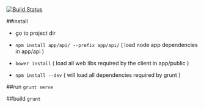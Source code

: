 [![Build Status](https://travis-ci.org/afpa-stbrieuc/timeshare-mean1.svg?branch=master)](https://travis-ci.org/afpa-stbrieuc/timeshare-mean1)

##install
 - go to project dir
 
- `npm install app/api/ --prefix app/api/` ( load node app dependencies in app/api )
- `bower install` ( load all web libs required by the client in app/public )
- `npm install --dev` ( will load all dependencies required by grunt )

##run
`grunt serve`

##build
`grunt`
